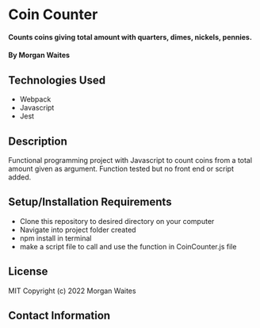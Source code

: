 # Coin Counter

#### Counts coins giving total amount with quarters, dimes, nickels, pennies.

#### By Morgan Waites

## Technologies Used

* Webpack
* Javascript
* Jest

## Description

Functional programming project with Javascript to count coins from a total amount given as argument. Function tested but no front end or script added.

## Setup/Installation Requirements

* Clone this repository to desired directory on your computer
* Navigate into project folder created
* npm install in terminal
* make a script file to call and use the function in CoinCounter.js file

## License
MIT Copyright (c) 2022 Morgan Waites

## Contact Information
